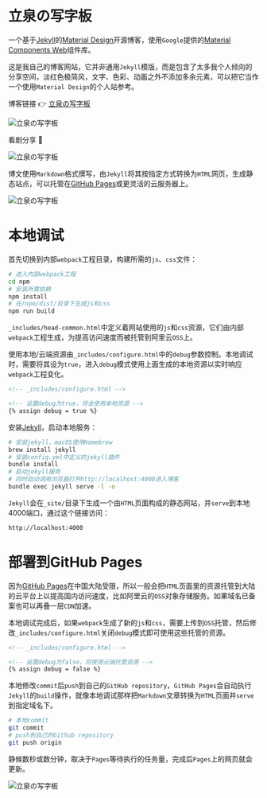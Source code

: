 # 立泉の写字板

一个基于[Jekyll](https://jekyllrb.com)的[Material Design](https://material.io)开源博客，使用`Google`提供的[Material Components Web](https://github.com/material-components/material-components-web)组件库。

这是我自己的博客网站，它并非通用`Jekyll`模版，而是包含了太多我个人倾向的分享空间，淡红色极简风，文字、色彩、动画之外不添加多余元素，可以把它当作一个使用`Material Design`的个人站参考。

博客链接 👉 [立泉の写字板](https://mudan.me)

![立泉の写字板](https://apqx-host.oss-cn-hangzhou.aliyuncs.com/blog/img/screenshot_index.webp)

看剧分享 📸

![立泉の写字板](https://apqx-host.oss-cn-hangzhou.aliyuncs.com/blog/img/screenshot_index_opera.webp)


博文使用`Markdown`格式撰写，由`Jekyll`将其按指定方式转换为`HTML`网页，生成静态站点，可以托管在[GitHub Pages](https://pages.github.com)或更灵活的云服务器上。

![立泉の写字板](https://apqx-host.oss-cn-hangzhou.aliyuncs.com/blog/img/screenshot_essay.webp)

# 本地调试

首先切换到内部`webpack`工程目录，构建所需的`js`、`css`文件：

```sh
# 进入内部webpack工程
cd npm
# 安装所需依赖
npm install
# 在/npm/dist/目录下生成js和css
npm run build
```

`_includes/head-common.html`中定义着网站使用的`js`和`css`资源，它们由内部`webpack`工程生成，为提高访问速度而被托管到阿里云`OSS`上。

使用本地/云端资源由`_includes/configure.html`中的`debug`参数控制。本地调试时，需要将其设为`true`，进入`debug`模式使用上面生成的本地资源以实时响应`webpack`工程变化。

```html
<!-- _includes/configure.html -->

<!-- 设置debug为true，将会使用本地资源 -->
{% assign debug = true %}
```

安装[Jekyll](https://jekyllrb.com/docs/installation/macos/)，启动本地服务：

```sh
# 安装jekyll，macOS使用Homebrew
brew install jekyll
# 安装config.yml中定义的jekyll插件
bundle install
# 启动jekyll服务
# 同时自动调用浏览器打开http://localhost:4000进入博客
bundle exec jekyll serve -l -o
```

`Jekyll`会在`_site/`目录下生成一个由`HTML`页面构成的静态网站，并`serve`到本地4000端口，通过这个链接访问：

```sh
http://localhost:4000
```

# 部署到GitHub Pages

因为[GitHub Pages](https://pages.github.com)在中国大陆受限，所以一般会把`HTML`页面里的资源托管到大陆的云平台上以提高国内访问速度，比如阿里云的`OSS`对象存储服务。如果域名已备案也可以再叠一层`CDN`加速。

本地调试完成后，如果`webpack`生成了新的`js`和`css`，需要上传到`OSS`托管，然后修改`_includes/configure.html`关闭`debug`模式即可使用这些托管的资源。

```html
<!-- _includes/configure.html -->

<!-- 设置debug为false，将使用云端托管资源 -->
{% assign debug = false %}
```

本地修改`commit`后`push`到自己的`GitHub repository`，`GitHub Pages`会自动执行`Jekyll`的`build`操作，就像本地调试那样把`Markdown`文章转换为`HTML`页面并`serve`到指定域名下。

```sh
# 本地commit
git commit
# push到自己的Github repository
git push origin
```

静候数秒或数分钟，取决于`Pages`等待执行的任务量，完成后`Pages`上的网页就会更新。

![立泉の写字板](https://apqx-host.oss-cn-hangzhou.aliyuncs.com/blog/img/screenshot_index_phone.webp)